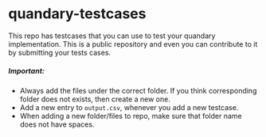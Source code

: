 # quandary-testcases

This repo has testcases that you can use to test your quandary implementation. This is a public repository and even you can contribute to it by submitting your tests cases.

##### Important:
* Always add the files under the correct folder. If you think corresponding folder does not exists, then create a new one.
* Add a new entry to `output.csv`, whenever you add a new testcase.
* When adding a new folder/files to repo, make sure that folder name does not have spaces.
